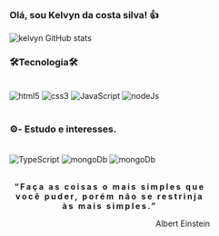 
### Olá, sou Kelvyn da costa silva! 👍



 ![kelvyn GitHub stats](https://github-readme-stats.vercel.app/api?username=kelvynSilva&show_icons=true&theme=dracula)

 ### 🛠️Tecnologia🛠️

 <div style="display: inline_block"><br/>
  <img align="center" alt="html5"src="https://img.shields.io/badge/HTML5-E34F26?style=for-the-badge&logo=html5&logoColor=white">
    <img align="center" alt="css3"src="https://img.shields.io/badge/CSS3-1572B6?style=for-the-badge&logo=css3&logoColor=white">
   <img align="center" alt="JavaScript"src="https://img.shields.io/badge/JavaScript-F7DF1E?style=for-the-badge&logo=javascript&logoColor=black">
<img align="center" alt="nodeJs"src="https://img.shields.io/badge/Node.js-43853D?style=for-the-badge&logo=node.js&logoColor=white">
 </div> <br/>

### ⚙️- Estudo e interesses.
<div style="display: inline_block"><br/>
    <img align="center" alt="TypeScript"src="https://img.shields.io/badge/TypeScript-007ACC?style=for-the-badge&logo=typescript&logoColor=white">
   <img align="center" alt="mongoDb"src="https://img.shields.io/badge/MongoDB-4EA94B?style=for-the-badge&logo=mongodb&logoColor=white">
<img align="center" alt="mongoDb"src="https://img.shields.io/badge/React-20232A?style=for-the-badge&logo=react&logoColor=61DAFB">
 </div>
 <br/>
 
<div   style="width: 70%;">
<p align="center" style="letter-spacing: 0.2em;"><strong>“Faça as coisas o mais simples que você puder, porém não se restrinja às mais simples.”</strong></p>
<p align="end"> Albert Einstein</p>
</div>
